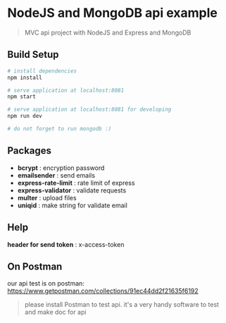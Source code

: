 # NodeJS and MongoDB api example

> MVC api project with NodeJS and Express and MongoDB

## Build Setup

``` bash
# install dependencies
npm install

# serve application at localhost:8081
npm start

# serve application at localhost:8081 for developing
npm run dev

# do not forget to run mongodb :)
```

## Packages

* **bcrypt** : encryption password
* **emailsender** : send emails
* **express-rate-limit** : rate limit of express
* **express-validator** : validate requests
* **multer** : upload files
* **uniqid** : make string for validate email

## Help

**header for send token** : x-access-token

## On Postman

our api test is on postman:
https://www.getpostman.com/collections/91ec44dd2f21635f6192

> please install Postman to test api. it's a very handy software to test and make doc for api

